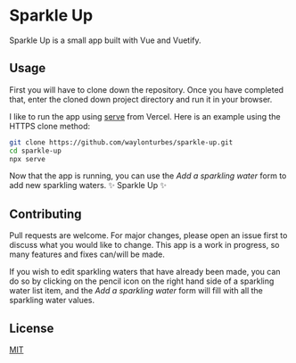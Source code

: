 # Sparkle Up

Sparkle Up is a small app built with Vue and Vuetify.

## Usage

First you will have to clone down the repository. Once you have completed that, enter the cloned down project directory and run it in your browser.

I like to run the app using [serve](https://github.com/vercel/serve) from Vercel.
Here is an example using the HTTPS clone method:

```bash
git clone https://github.com/waylonturbes/sparkle-up.git
cd sparkle-up
npx serve
```

Now that the app is running, you can use the _Add a sparkling water_ form to add new sparkling waters. &#10024; Sparkle Up &#10024;

## Contributing

Pull requests are welcome. For major changes, please open an issue first to discuss what you would like to change. This app is a work in progress, so many features and fixes can/will be made.

If you wish to edit sparkling waters that have already been made, you can do so by clicking on the pencil icon on the right hand side of a sparkling water list item, and the _Add a sparkling water_ form will fill with all the sparkling water values.

## License

[MIT](https://choosealicense.com/licenses/mit/)
